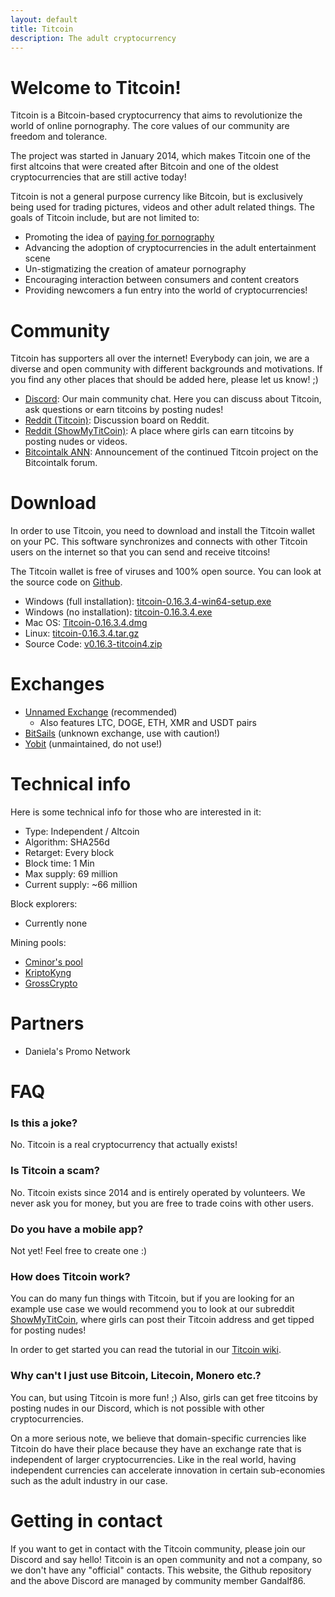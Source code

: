 ```yaml
---
layout: default
title: Titcoin
description: The adult cryptocurrency
---
```


# Welcome to Titcoin!

Titcoin is a Bitcoin-based cryptocurrency that aims to revolutionize the world of online pornography. The core values of our community are freedom and tolerance.

The project was started in January 2014, which makes Titcoin one of the first altcoins that were created after Bitcoin and one of the oldest cryptocurrencies that are still active today!

Titcoin is not a general purpose currency like Bitcoin, but is exclusively being used for trading pictures, videos and other adult related things. The goals of Titcoin include, but are not limited to:

* Promoting the idea of [paying for pornography](https://www.pornhub.com/view_video.php?viewkey=ph5f0652e1a525b)
* Advancing the adoption of cryptocurrencies in the adult entertainment scene
* Un-stigmatizing the creation of amateur pornography
* Encouraging interaction between consumers and content creators
* Providing newcomers a fun entry into the world of cryptocurrencies!

# Community

Titcoin has supporters all over the internet! Everybody can join, we are a diverse and open community with different backgrounds and motivations. If you find any other places that should be added here, please let us know! ;)

* [Discord](https://discord.gg/PADaP7s): Our main community chat. Here you can discuss about Titcoin, ask questions or earn titcoins by posting nudes!
* [Reddit (Titcoin)](https://www.reddit.com/r/titcoin/): Discussion board on Reddit.
* [Reddit (ShowMyTitCoin)](https://www.reddit.com/r/ShowMyTitCoin/): A place where girls can earn titcoins by posting nudes or videos.
* [Bitcointalk ANN](https://bitcointalk.org/index.php?topic=5018869.0): Announcement of the continued Titcoin project on the Bitcointalk forum.

# Download

In order to use Titcoin, you need to download and install the Titcoin wallet on your PC. This software synchronizes and connects with other Titcoin users on the internet so that you can send and receive titcoins!

The Titcoin wallet is free of viruses and 100% open source. You can look at the source code on [Github](https://github.com/titcoin/titcoin/).

* Windows (full installation): [titcoin-0.16.3.4-win64-setup.exe](https://github.com/titcoin/titcoin/releases/download/v0.16.3-titcoin4/titcoin-0.16.3.4-win64-setup.exe)
* Windows (no installation): [titcoin-0.16.3.4.exe](https://github.com/titcoin/titcoin/releases/download/v0.16.3-titcoin4/titcoin-0.16.3.4.exe)
* Mac OS: [Titcoin-0.16.3.4.dmg](https://github.com/titcoin/titcoin/releases/download/v0.16.3-titcoin4/Titcoin-0.16.3.4.dmg)
* Linux: [titcoin-0.16.3.4.tar.gz](https://github.com/titcoin/titcoin/releases/download/v0.16.3-titcoin4/titcoin-0.16.3.4.tar.gz)
* Source Code: [v0.16.3-titcoin4.zip](https://github.com/titcoin/titcoin/archive/v0.16.3-titcoin4.zip)

# Exchanges

* [Unnamed Exchange](https://www.unnamed.exchange/Exchange/Basic?market=TIT_BTC) (recommended)
   * Also features LTC, DOGE, ETH, XMR and USDT pairs
* [BitSails](https://www.bitsails.com/market?MarketName=BTC-TIT) (unknown exchange, use with caution!)
* [Yobit](https://yobit.net/en/trade/TIT/BTC) (unmaintained, do not use!)

# Technical info

Here is some technical info for those who are interested in it:

* Type: Independent / Altcoin
* Algorithm: SHA256d
* Retarget: Every block
* Block time: 1 Min
* Max supply: 69 million
* Current supply: ~66 million

Block explorers:

* Currently none

Mining pools:
* [Cminor's pool](http://titcoin.cminors-pool.com/)
* [KriptoKyng](https://kriptokyng.com/)
* [GrossCrypto](https://grosscrypto.com/)

# Partners

* Daniela's Promo Network

# FAQ

### Is this a joke?

No. Titcoin is a real cryptocurrency that actually exists!

### Is Titcoin a scam?

No. Titcoin exists since 2014 and is entirely operated by volunteers. We never ask you for money, but you are free to trade coins with other users.

### Do you have a mobile app?

Not yet! Feel free to create one :)

### How does Titcoin work?

You can do many fun things with Titcoin, but if you are looking for an example use case we would recommend you to look at our subreddit [ShowMyTitCoin](https://www.reddit.com/r/showmytitcoin/?f=flair_name%3A%22Titcoin%22), where girls can post their Titcoin address and get tipped for posting nudes!

In order to get started you can read the tutorial in our [Titcoin wiki](https://github.com/titcoin/doc/wiki).

### Why can't I just use Bitcoin, Litecoin, Monero etc.?

You can, but using Titcoin is more fun! ;) Also, girls can get free titcoins by posting nudes in our Discord, which is not possible with other cryptocurrencies.

On a more serious note, we believe that domain-specific currencies like Titcoin do have their place because they have an exchange rate that is independent of larger cryptocurrencies. Like in the real world, having independent currencies can accelerate innovation in certain sub-economies such as the adult industry in our case.

# Getting in contact

If you want to get in contact with the Titcoin community, please join our Discord and say hello! Titcoin is an open community and not a company, so we don't have any "official" contacts. This website, the Github repository and the above Discord are managed by community member Gandalf86.
